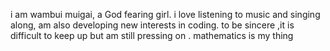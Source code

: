i am wambui muigai, a God fearing girl. i love listening to music and singing along, am also developing new  interests in coding. to be sincere ,it is difficult to keep up but am still pressing on . mathematics is my thing 

